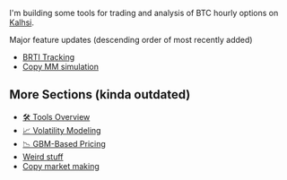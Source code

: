 I'm building some tools for trading and analysis of BTC hourly options on [Kalhsi](https://kalshi.com/events/crypto/hourly).

Major feature updates (descending order of most recently added)
- [BRTI Tracking](brti_tracking.md)
- [Copy MM simulation](copy_market_making.md)


## More Sections (kinda outdated)
- [🛠 Tools Overview](tools.md)
- [📈 Volatility Modeling](volatility_modelling.md)
- [📉 GBM-Based Pricing](GBM_modelling.md)
- [Weird stuff](weird_suff.md)
- [Copy market making](copy_market_making.md)

